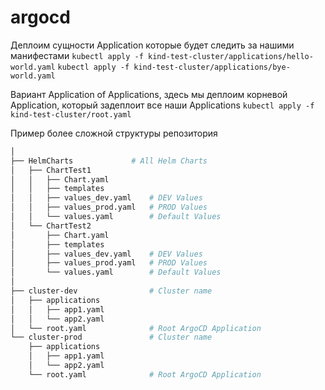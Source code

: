 # argocd

Деплоим сущности Application которые будет следить за нашими манифестами
`kubectl apply -f kind-test-cluster/applications/hello-world.yaml`
`kubectl apply -f kind-test-cluster/applications/bye-world.yaml`

Вариант Application of Applications, здесь мы деплоим корневой Application, который задеплоит все наши Applications
`kubectl apply -f kind-test-cluster/root.yaml`

Пример более сложной структуры репозитория
```bash
│
├── HelmCharts             # All Helm Charts
│   ├── ChartTest1
│   │   ├── Chart.yaml
│   │   ├── templates
│   │   ├── values_dev.yaml    # DEV Values
│   │   ├── values_prod.yaml   # PROD Values
│   │   └── values.yaml        # Default Values
│   └── ChartTest2
│       ├── Chart.yaml
│       ├── templates
│       ├── values_dev.yaml    # DEV Values
│       ├── values_prod.yaml   # PROD Values
│       └── values.yaml        # Default Values
│   
├── сluster-dev                # Cluster name
│   ├── applications
│   │   ├── app1.yaml
│   │   └── app2.yaml
│   └── root.yaml              # Root ArgoCD Application
└── сluster-prod               # Cluster name
    ├── applications
    │   ├── app1.yaml
    │   └── app2.yaml
    └── root.yaml              # Root ArgoCD Application    
```
